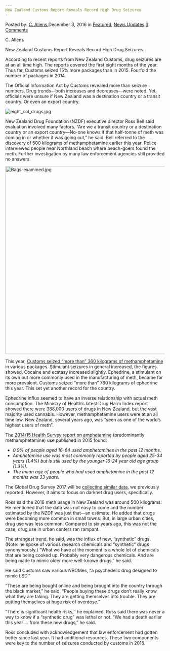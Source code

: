 ```yaml
---
New Zealand Customs Report Reveals Record High Drug Seizures
---
```

<article class="post-listing post-16719 post type-post status-publish format-standard has-post-thumbnail hentry  tag-customs tag-drug tag-high tag-record tag-report tag-reveals tag-seizures tag-zealand">
    <div class="post-inner">
        <span>Posted by: <a href="https://www.deepdotweb.com/author/caliens/" title="">C. Aliens </a></span>
    <span>December 3, 2016</span>
    <span>in <a href="https://www.deepdotweb.com/category/deepdot-news/" rel="category tag">Featured</a>, <a href="https://www.deepdotweb.com/category/news-updates/" rel="category tag">News Updates</a></span>
    <span><a href="https://www.deepdotweb.com/2016/12/03/new-zealand-customs-report-reveals-record-high-drug-seizures/#comments">3 Comments</a></span>
    </p>
    <div class="clear"></div>
    <div class="entry">
    <p>C. Aliens</p>
    <p>New Zealand Customs Report Reveals Record High Drug Seizures</p>
    <p>According to recent reports from New Zealand Customs, drug seizures are at an all time high. The reports covered the first eight months of the year. Thus far, Customs seized 15% more packages than in 2015. Fourfold the number of packages in 2014.</p>
    <p>The Official Information Act by Customs revealed more than seizure numbers. Drug trends—both increases and decreases—were noted. Yet, officials were unsure if New Zealand was a destination country or a transit country. Or even an export country.</p>
    <p><img class="wp-image-16720 aligncenter" src="https://www.deepdotweb.com/wp-content/uploads/2016/11/eight_col_drugs-jpg.jpeg" alt="eight_col_drugs.jpg" srcset="https://www.deepdotweb.com/wp-content/uploads/2016/11/eight_col_drugs-jpg.jpeg 620w, https://www.deepdotweb.com/wp-content/uploads/2016/11/eight_col_drugs-jpg-300x169.jpeg 300w" sizes="(max-width: 620px) 100vw, 620px" /></p>
    <p>New Zealand Drug Foundation (NZDF) executive director Ross Bell said evaluation involved many factors. &#8220;Are we a transit country or a destination country or an export country—No-one knows if that half-tonne of meth was coming in or whether it was going out,&#8221; he said. Bell referred to the discovery of 500 kilograms of methamphetamine earlier this year. Police interviewed people near Northland beach where beach-goers found the meth. Further investigation by many law enforcement agencies still provided no answers.</p>
    <p><img class="wp-image-16721 aligncenter" src="https://www.deepdotweb.com/wp-content/uploads/2016/11/bags-examined-jpg.jpeg" alt="Bags-examined.jpg" width="790" height="592" srcset="https://www.deepdotweb.com/wp-content/uploads/2016/11/bags-examined-jpg.jpeg 1084w, https://www.deepdotweb.com/wp-content/uploads/2016/11/bags-examined-jpg-300x225.jpeg 300w, https://www.deepdotweb.com/wp-content/uploads/2016/11/bags-examined-jpg-1024x767.jpeg 1024w" sizes="(max-width: 790px) 100vw, 790px" /></p>
    <p>This year, <a href="https://www.odt.co.nz/news/national/drug-seizures-hit-record-high">Customs seized &#8220;more than&#8221; 360 kilograms of methamphetamine</a> in various packages. Stimulant seizures in general increased, the figures showed. Cocaine and ecstasy increased slightly. Ephedrine, a stimulant on its own but more commonly used in the manufacturing of meth, became far more prevalent. Customs seized &#8220;more than&#8221; 760 kilograms of ephedrine this year. This set yet another record for the country.</p>
    <p>Ephedrine influx seemed to have an inverse relationship with actual meth consumption. The Ministry of Health’s latest Drug Harm Index report showed there were 388,000 users of drugs in New Zealand, but the vast majority used cannabis. However, methamphetamine users were at an all time low. New Zealand, several years ago, was &#8220;seen as one of the world’s highest users of meth&#8221;.</p>
    <p>The<a href="https://www.drugfoundation.org.nz/methamphetamine/drug-trends"> 2014/15 Health Survey report on amphetamine</a> (predominantly methamphetamine) use published in 2015 found:</p>
    <ul>
    <li><em>0.9% of people aged 16-64 used amphetamines in the past 12 months.</em></li>
    <li><em>Amphetamine use was most commonly reported by people aged 25-34 years (1.4%) but is still used by the younger 16-24 year old age group (1.3%).</em></li>
    <li><em>The mean age of people who had used amphetamine in the past 12 months was 33 years.</em></li>
    </ul>
    <p>The Global Drug Survey 2017 will be <a href="https://www.deepdotweb.com/2016/11/24/global-drug-survey-2017-will-highlight-darknet-drug-users-worldwide/">collecting similar data</a>, we previously reported. However, it aims to focus on darknet drug users, specifically.</p>
    <p>Ross said the 2016 meth usage in New Zealand was around 500 kilograms. He mentioned that the data was not easy to come and the number estimated by the NZDF was just that—an estimate. He added that drugs were becoming more common in small towns. But, in large urban cities, drug use was less common. Compared to six years ago, this was not the case; drug use in urban centers ran rampant.</p>
    <p>The strangest trend, he said, was the influx of new, &#8220;synthetic&#8221; drugs. (Note: he spoke of various research chemicals and &#8220;synthetic&#8221; drugs synonymously.) &#8220;What we have at the moment is a whole lot of chemicals that are being cooked up. Probably very dangerous chemicals. And are being made to mimic older more well-known drugs,&#8221; he said.</p>
    <p>He said Customs saw various NBOMes, &#8220;a psychedelic drug designed to mimic LSD.&#8221;</p>
    <p>&#8220;These are being bought online and being brought into the country through the black market,&#8221; he said. &#8220;People buying these drugs don’t really know what they are taking. They are getting themselves into trouble. They are putting themselves at huge risk of overdose.&#8221;</p>
    <p>&#8220;There is significant health risks,’’ he explained. Ross said there was never a way to know if a &#8220;synthetic drug&#8221; was lethal or not. &#8220;We had a death earlier this year &#8230; from these new drugs,&#8221; he said.</p>
    <p>Ross concluded with acknowledgement that law enforcement had gotten better since last year. It had additional resources. These two components were key to the number of seizures conducted by customs in 2016.</p>
    </div>
    <span style="display:none"><a href="https://www.deepdotweb.com/tag/customs/" rel="tag">customs</a> <a href="https://www.deepdotweb.com/tag/drug/" rel="tag">drug</a> <a href="https://www.deepdotweb.com/tag/high/" rel="tag">high</a> <a href="https://www.deepdotweb.com/tag/record/" rel="tag">record</a> <a href="https://www.deepdotweb.com/tag/report/" rel="tag">report</a> <a href="https://www.deepdotweb.com/tag/reveals/" rel="tag">reveals</a> <a href="https://www.deepdotweb.com/tag/seizures/" rel="tag">seizures</a> <a href="https://www.deepdotweb.com/tag/zealand/" rel="tag">zealand</a></span> <span style="display:none" class="updated">2016-12-03</span>
    <div style="display:none" class="vcard author" itemprop="author" itemscope itemtype="http://schema.org/Person"><strong class="fn" itemprop="name"><a href="https://www.deepdotweb.com/author/caliens/" title="Posts by C. Aliens" rel="author">C. Aliens</a></strong></div>
    </div>
</article>

